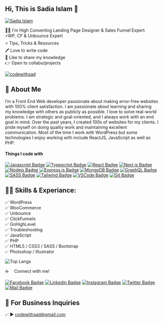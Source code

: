 ## Hi, This is Sadia Islam 👋
[<img src='https://github.com/codewithsad/codwithsad/blob/main/img/bg.jpg?raw=true' alt='Sadia Islam'>](https://github.com/codewithsad/)
<p>
👨‍💻 I'm High Converting Landing Page Designer & Sales Funnel Expert <br> 
⚡WP, CF & Unbounce Expert <br>
⭐ Tips, Tricks & Resources <br>
🖊️ Love to write code <br> 
🎤 Like to share my knowledge <br>
👉 Open to collabs/projects </p> 


<p align="left"> <a href="https://twitter.com/codewithsad" target="blank"><img src="https://img.shields.io/twitter/follow/codewithsad?logo=twitter&style=for-the-badge" alt="codewithsad" /></a> </p>


## 🚀 About Me
I’m a Front End Web developer passionate about making error-free websites with 100% client satisfaction. I am passionate about learning and sharing my knowledge with others as publicly as possible. I love to solve real-world problems. I am strategic and goal-oriented, and I always work with an end goal in mind. Over the past years, I created 100s of websites for my clients. I pride myself on doing quality work and maintaining excellent communication. Most of the time I work with WordPress but some technologies I enjoy working with include ReactJS, JavaScript as well as PHP. 

#### Things I code with

[![Javascript Badge](https://img.shields.io/badge/-Javascript-F0DB4F?style=for-the-badge&labelColor=black&logo=javascript&logoColor=F0DB4F)](#) [![Typescript Badge](https://img.shields.io/badge/-Typescript-007acc?style=for-the-badge&labelColor=black&logo=typescript&logoColor=007acc)](#) [![React Badge](https://img.shields.io/badge/-React-61DBFB?style=for-the-badge&labelColor=black&logo=react&logoColor=61DBFB)](#) [![Next.js Badge](https://img.shields.io/badge/next.js-000000?style=for-the-badge&logo=nextdotjs&logoColor=white)](#) [![Nodejs Badge](https://img.shields.io/badge/-Nodejs-3C873A?style=for-the-badge&labelColor=black&logo=node.js&logoColor=3C873A)](#) [![Express.js Badge](https://img.shields.io/badge/Express.js-000000?style=for-the-badge&logo=express&logoColor=white)](#) [![MongoDB Badge](https://img.shields.io/badge/MongoDB-4EA94B?style=for-the-badge&logo=mongodb&logoColor=white)](#) [![GraphQL Badge](https://img.shields.io/badge/-GraphQl-e535ab?style=for-the-badge&labelColor=black&logo=node.js&logoColor=e535ab)](#) [![SASS Badge](https://img.shields.io/badge/Sass-CC6699?style=for-the-badge&logo=sass&logoColor=white)](#) [![Tailwind Badge](https://img.shields.io/badge/Tailwind%20CSS-092749?style=for-the-badge&logo=tailwindcss&logoColor=06B6D4&labelColor=000000)](#) [![VSCode Badge](https://img.shields.io/badge/Visual_Studio-5C2D91?style=for-the-badge&logo=visual%20studio&logoColor=white)](#) [![Git Badge](https://img.shields.io/badge/Git-F05032?style=for-the-badge&logo=git&logoColor=white)](#)

## 👨‍💻 Skills & Experiance: 
✅ WordPress <br>
✅ WooCommerce <br>
✅ Unbounce <br> 
✅ ClickFunnels <br> 
✅ GoHighLevel <br> 
✅ Troubleshooting <br> 
✅ JavaScript <br>
✅ PHP <br>
✅ HTML5 / CSS3 / SASS / Bootstrap <br>
✅ Photoshop / Illustrator <br>


![Top Langs](https://github-readme-stats.vercel.app/api/top-langs/?username=codewithsad&layout=compact)


:coffee: &emsp;Connect with me!

[![Facebook Badge](https://img.shields.io/badge/Facebook-1877F2?style=for-the-badge&logo=facebook&logoColor=white)](https://www.facebook.com/codewithsad) [![Linkedin Badge](https://img.shields.io/badge/LinkedIn-0077B5?style=for-the-badge&logo=linkedin&logoColor=white)](https://www.linkedin.com/in/web-developer-codewithsad/) [![Instagram Badge](https://img.shields.io/badge/Instagram-E4405F?style=for-the-badge&logo=instagram&logoColor=white)](https://instagram.com/codewithsad) [![Twitter Badge](https://img.shields.io/badge/Twitter-1DA1F2?style=for-the-badge&logo=twitter&logoColor=white)](https://twitter.com/codewithsad) [![Mail Badge](https://img.shields.io/badge/Gmail-D14836?style=for-the-badge&logo=gmail&logoColor=white)](mailto:codewithsad@gmail.com)



## 📧 For Business Inquiries 
✅  ► codewithsad@gmail.com


